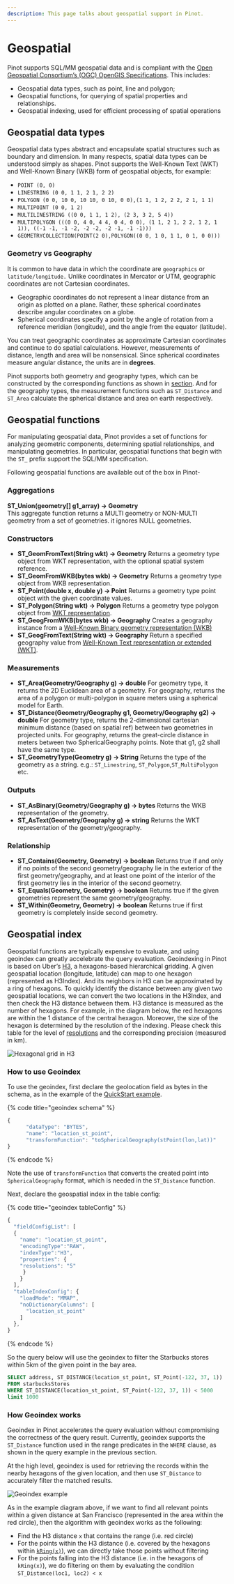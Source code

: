 ```yaml
---
description: This page talks about geospatial support in Pinot.
---
```


# Geospatial

Pinot supports SQL/MM geospatial data and is compliant with the [Open Geospatial Consortium’s \(OGC\) OpenGIS Specifications](https://www.ogc.org/standards/sfs/). This includes:

* Geospatial data types, such as point, line and polygon;
* Geospatial functions, for querying of spatial properties and relationships.
* Geospatial indexing, used for efficient processing of spatial operations

## Geospatial data types

Geospatial data types abstract and encapsulate spatial structures such as boundary and dimension. In many respects, spatial data types can be understood simply as shapes. Pinot supports the Well-Known Text \(WKT\) and Well-Known Binary \(WKB\) form of geospatial objects, for example:

* `POINT (0, 0)`
* `LINESTRING (0 0, 1 1, 2 1, 2 2)`
* `POLYGON (0 0, 10 0, 10 10, 0 10, 0 0),(1 1, 1 2, 2 2, 2 1, 1 1)`
* `MULTIPOINT (0 0, 1 2)`
* `MULTILINESTRING ((0 0, 1 1, 1 2), (2 3, 3 2, 5 4))`
* `MULTIPOLYGON (((0 0, 4 0, 4 4, 0 4, 0 0), (1 1, 2 1, 2 2, 1 2, 1 1)), ((-1 -1, -1 -2, -2 -2, -2 -1, -1 -1)))`
* `GEOMETRYCOLLECTION(POINT(2 0),POLYGON((0 0, 1 0, 1 1, 0 1, 0 0)))`

### Geometry vs Geography

It is common to have data in which the coordinate are `geographics` or `latitude/longitude.` Unlike coordinates in Mercator or UTM, geographic coordinates are not Cartesian coordinates.

* Geographic coordinates do not represent a linear distance from an origin as plotted on a plane. Rather, these spherical coordinates describe angular coordinates on a globe. 
* Spherical coordinates specify a point by the angle of rotation from a reference meridian \(longitude\), and the angle from the equator \(latitude\).  

You can treat geographic coordinates as approximate Cartesian coordinates and continue to do spatial calculations. However, measurements of distance, length and area will be nonsensical. Since spherical coordinates measure angular distance, the units are in **degrees**.

Pinot supports both geometry and geography types, which can be constructed by the corresponding functions as shown in [section](geospatial-support.md#constructors). And for the geography types, the measurement functions such as `ST_Distance` and `ST_Area` calculate the spherical distance and area on earth respectively.

## Geospatial functions

For manipulating geospatial data, Pinot provides a set of functions for analyzing geometric components, determining spatial relationships, and manipulating geometries. In particular, geospatial functions that begin with the `ST_` prefix support the SQL/MM specification.

Following geospatial functions are available out of the box in Pinot-

### Aggregations

**ST\_Union\(geometry\[\] g1\_array\) → Geometry**  
This aggregate function returns a MULTI geometry or NON-MULTI geometry from a set of geometries. it ignores NULL geometries.

### Constructors

* **ST\_GeomFromText\(String wkt\) → Geometry**   Returns a geometry type object from WKT representation, with the optional spatial system reference. 
* **ST\_GeomFromWKB\(bytes wkb\) → Geometry**   Returns a geometry type object from WKB representation. 
* **ST\_Point\(double x, double y\) → Point**   Returns a geometry type point object with the given coordinate values. 
* **ST\_Polygon\(String wkt\) → Polygon**   Returns a geometry type polygon object from [WKT representation](https://en.wikipedia.org/wiki/Well-known_text_representation_of_geometry). 
* **ST\_GeogFromWKB\(bytes wkb\) → Geography**   Creates a geography instance from a [Well-Known Binary geometry representation \(WKB\)](https://en.wikipedia.org/wiki/Well-known_text_representation_of_geometry#Well-known_binary) 
* **ST\_GeogFromText\(String wkt\) → Geography**   Return a specified geography value from [Well-Known Text representation or extended \(WKT\)](https://en.wikipedia.org/wiki/Well-known_text_representation_of_geometry). 

### Measurements

* **ST\_Area\(Geometry/Geography g\) → double**   For geometry type, it returns the 2D Euclidean area of a geometry. For geography, returns the area of a polygon or multi-polygon in square meters using a spherical model for Earth. 
* **ST\_Distance\(Geometry/Geography g1, Geometry/Geography g2\) → double**   For geometry type, returns the 2-dimensional cartesian minimum distance \(based on spatial ref\) between two geometries in projected units. For geography, returns the great-circle distance in meters between two SphericalGeography points. Note that g1, g2 shall have the same type. 
* **ST\_GeometryType\(Geometry g\) → String**   Returns the type of the geometry as a string. e.g.: `ST_Linestring`, `ST_Polygon`,`ST_MultiPolygon` etc.

### Outputs

* **ST\_AsBinary\(Geometry/Geography g\) → bytes**   Returns the WKB representation of the geometry. 
* **ST\_AsText\(Geometry/Geography g\) → string**   Returns the WKT representation of the geometry/geography.

### Relationship

* **ST\_Contains\(Geometry, Geometry\) → boolean**   Returns true if and only if no points of the second geometry/geography lie in the exterior of the first geometry/geography, and at least one point of the interior of the first geometry lies in the interior of the second geometry. 
* **ST\_Equals\(Geometry, Geometry\) → boolean**   Returns true if the given geometries represent the same geometry/geography. 
* **ST\_Within\(Geometry, Geometry\) → boolean**   Returns true if first geometry is completely inside second geometry.

## Geospatial index

Geospatial functions are typically expensive to evaluate, and using geoindex can greatly accelebrate the query evaluation. Geoindexing in Pinot is based on Uber’s [H3](https://h3geo.org/#/), a hexagons-based hierarchical gridding. A given geospatial location \(longitude, latitude\) can map to one hexagon \(represented as H3Index\). And its neighbors in H3 can be approximated by a ring of hexagons. To quickly identify the distance between any given two geospatial locations, we can convert the two locations in the H3Index, and then check the H3 distance between them. H3 distance is measured as the number of hexagons. For example, in the diagram below, the red hexagons are within the 1 distance of the central hexagon. Moreover, the size of the hexagon is determined by the resolution of the indexing. Please check this table for the level of [resolutions](https://h3geo.org/#/documentation/core-library/resolution-table) and the corresponding precision \(measured in km\).

![Hexagonal grid in H3](../../.gitbook/assets/geoindex-h3.png)

### How to use Geoindex

To use the geoindex, first declare the geolocation field as bytes in the schema, as in the example of the [QuickStart example](https://github.com/apache/pinot/blob/master/pinot-tools/src/main/resources/examples/batch/starbucksStores/starbucksStores_schema.json#L25).

{% code title="geoindex schema" %}
```javascript
{
      "dataType": "BYTES",
      "name": "location_st_point",
      "transformFunction": "toSphericalGeography(stPoint(lon,lat))"
}
```
{% endcode %}

Note the use of `transformFunction` that converts the created point into `SphericalGeography` format, which is needed in the `ST_Distance` function.

Next, declare the geospatial index in the table config:

{% code title="geoindex tableConfig" %}
```javascript
{
  "fieldConfigList": [
  {
    "name": "location_st_point",
    "encodingType":"RAW",
    "indexType":"H3",
    "properties": {
    "resolutions": "5"
     }
    }
  ],
  "tableIndexConfig": {
    "loadMode": "MMAP",
    "noDictionaryColumns": [
      "location_st_point"
    ]
  },
}
```
{% endcode %}

So the query below will use the geoindex to filter the Starbucks stores within 5km of the given point in the bay area.

```sql
SELECT address, ST_DISTANCE(location_st_point, ST_Point(-122, 37, 1))
FROM starbucksStores
WHERE ST_DISTANCE(location_st_point, ST_Point(-122, 37, 1)) < 5000
limit 1000
```

### How Geoindex works

Geoindex in Pinot accelerates the query evaluation without compromising the correctness of the query result. Currently, geoindex supports the `ST_Distance` function used in the range predicates in the `WHERE` clause, as shown in the query example in the previous section.

At the high level, geoindex is used for retrieving the records within the nearby hexagons of the given location, and then use `ST_Distance` to accurately filter the matched results.

![Geoindex example](../../.gitbook/assets/geoindex-example.png)

As in the example diagram above, if we want to find all relevant points within a given distance at San Francisco \(represented in the area within the red circle\), then the algorithm with geoindex works as the following:

* Find the H3 distance `x` that contains the range \(i.e. red circle\)
* For the points within the H3 distance \(i.e. covered by the hexagons within [`kRing(x)`](https://h3geo.org/docs/api/traversal)\), we can directly take those points without filtering
* For the points falling into the H3 distance \(i.e. in the hexagons of `kRing(x)`\), we do filtering on them by evaluating the condition `ST_Distance(loc1, loc2) < x`

